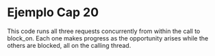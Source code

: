 # Ejemplo Cap 20

This code runs all three requests concurrently from within the call to block_on. Each one makes progress as the opportunity arises while the others are blocked, all on the calling thread.